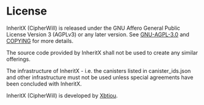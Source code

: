 # License

InheritX (CipherWill) is released under the GNU Affero General Public License Version 3 (AGPLv3) or any later version. See [GNU-AGPL-3.0](GNU-AGPL-3.0) and [COPYING](COPYING) for more details.

The source code provided by InheritX shall not be used to create any similar offerings.

The infrastructure of InheritX - i.e. the canisters listed in canister_ids.json and other infrastructure must not be used unless special agreements have been concluded with InheritX.

InheritX (CipherWill) is developed by [Xbtiou](https://github.com/Xbtiou/).